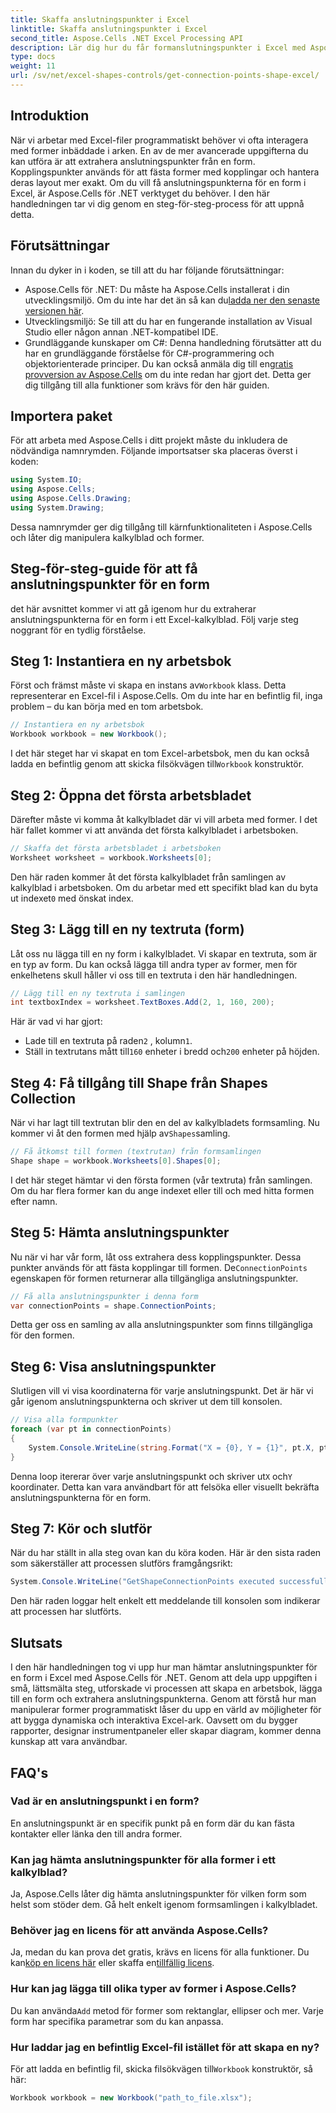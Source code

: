 ```yaml
---
title: Skaffa anslutningspunkter i Excel
linktitle: Skaffa anslutningspunkter i Excel
second_title: Aspose.Cells .NET Excel Processing API
description: Lär dig hur du får formanslutningspunkter i Excel med Aspose.Cells för .NET. Följ vår steg-för-steg-guide för att enkelt extrahera och visa formpunkter programmatiskt.
type: docs
weight: 11
url: /sv/net/excel-shapes-controls/get-connection-points-shape-excel/
---
```

## Introduktion
När vi arbetar med Excel-filer programmatiskt behöver vi ofta interagera med former inbäddade i arken. En av de mer avancerade uppgifterna du kan utföra är att extrahera anslutningspunkter från en form. Kopplingspunkter används för att fästa former med kopplingar och hantera deras layout mer exakt. Om du vill få anslutningspunkterna för en form i Excel, är Aspose.Cells för .NET verktyget du behöver. I den här handledningen tar vi dig genom en steg-för-steg-process för att uppnå detta.
## Förutsättningar
Innan du dyker in i koden, se till att du har följande förutsättningar:
- Aspose.Cells för .NET: Du måste ha Aspose.Cells installerat i din utvecklingsmiljö. Om du inte har det än så kan du[ladda ner den senaste versionen här](https://releases.aspose.com/cells/net/).
- Utvecklingsmiljö: Se till att du har en fungerande installation av Visual Studio eller någon annan .NET-kompatibel IDE.
- Grundläggande kunskaper om C#: Denna handledning förutsätter att du har en grundläggande förståelse för C#-programmering och objektorienterade principer.
 Du kan också anmäla dig till en[gratis provversion av Aspose.Cells](https://releases.aspose.com/) om du inte redan har gjort det. Detta ger dig tillgång till alla funktioner som krävs för den här guiden.

## Importera paket
För att arbeta med Aspose.Cells i ditt projekt måste du inkludera de nödvändiga namnrymden. Följande importsatser ska placeras överst i koden:
```csharp
using System.IO;
using Aspose.Cells;
using Aspose.Cells.Drawing;
using System.Drawing;
```
Dessa namnrymder ger dig tillgång till kärnfunktionaliteten i Aspose.Cells och låter dig manipulera kalkylblad och former.

## Steg-för-steg-guide för att få anslutningspunkter för en form
det här avsnittet kommer vi att gå igenom hur du extraherar anslutningspunkterna för en form i ett Excel-kalkylblad. Följ varje steg noggrant för en tydlig förståelse.
## Steg 1: Instantiera en ny arbetsbok
 Först och främst måste vi skapa en instans av`Workbook` klass. Detta representerar en Excel-fil i Aspose.Cells. Om du inte har en befintlig fil, inga problem – du kan börja med en tom arbetsbok.
```csharp
// Instantiera en ny arbetsbok
Workbook workbook = new Workbook();
```
 I det här steget har vi skapat en tom Excel-arbetsbok, men du kan också ladda en befintlig genom att skicka filsökvägen till`Workbook` konstruktör.
## Steg 2: Öppna det första arbetsbladet
Därefter måste vi komma åt kalkylbladet där vi vill arbeta med former. I det här fallet kommer vi att använda det första kalkylbladet i arbetsboken.
```csharp
// Skaffa det första arbetsbladet i arbetsboken
Worksheet worksheet = workbook.Worksheets[0];
```
 Den här raden kommer åt det första kalkylbladet från samlingen av kalkylblad i arbetsboken. Om du arbetar med ett specifikt blad kan du byta ut indexet`0` med önskat index.
## Steg 3: Lägg till en ny textruta (form)
Låt oss nu lägga till en ny form i kalkylbladet. Vi skapar en textruta, som är en typ av form. Du kan också lägga till andra typer av former, men för enkelhetens skull håller vi oss till en textruta i den här handledningen.
```csharp
// Lägg till en ny textruta i samlingen
int textboxIndex = worksheet.TextBoxes.Add(2, 1, 160, 200);
```
Här är vad vi har gjort:
-  Lade till en textruta på raden`2` , kolumn`1`.
-  Ställ in textrutans mått till`160` enheter i bredd och`200` enheter på höjden.
## Steg 4: Få tillgång till Shape från Shapes Collection
 När vi har lagt till textrutan blir den en del av kalkylbladets formsamling. Nu kommer vi åt den formen med hjälp av`Shapes`samling.
```csharp
// Få åtkomst till formen (textrutan) från formsamlingen
Shape shape = workbook.Worksheets[0].Shapes[0];
```
I det här steget hämtar vi den första formen (vår textruta) från samlingen. Om du har flera former kan du ange indexet eller till och med hitta formen efter namn.
## Steg 5: Hämta anslutningspunkter
Nu när vi har vår form, låt oss extrahera dess kopplingspunkter. Dessa punkter används för att fästa kopplingar till formen. De`ConnectionPoints` egenskapen för formen returnerar alla tillgängliga anslutningspunkter.
```csharp
// Få alla anslutningspunkter i denna form
var connectionPoints = shape.ConnectionPoints;
```
Detta ger oss en samling av alla anslutningspunkter som finns tillgängliga för den formen.
## Steg 6: Visa anslutningspunkter
Slutligen vill vi visa koordinaterna för varje anslutningspunkt. Det är här vi går igenom anslutningspunkterna och skriver ut dem till konsolen.
```csharp
// Visa alla formpunkter
foreach (var pt in connectionPoints)
{
    System.Console.WriteLine(string.Format("X = {0}, Y = {1}", pt.X, pt.Y));
}
```
 Denna loop itererar över varje anslutningspunkt och skriver ut`X` och`Y` koordinater. Detta kan vara användbart för att felsöka eller visuellt bekräfta anslutningspunkterna för en form.
## Steg 7: Kör och slutför
När du har ställt in alla steg ovan kan du köra koden. Här är den sista raden som säkerställer att processen slutförs framgångsrikt:
```csharp
System.Console.WriteLine("GetShapeConnectionPoints executed successfully.");
```
Den här raden loggar helt enkelt ett meddelande till konsolen som indikerar att processen har slutförts.

## Slutsats
I den här handledningen tog vi upp hur man hämtar anslutningspunkter för en form i Excel med Aspose.Cells för .NET. Genom att dela upp uppgiften i små, lättsmälta steg, utforskade vi processen att skapa en arbetsbok, lägga till en form och extrahera anslutningspunkterna.
Genom att förstå hur man manipulerar former programmatiskt låser du upp en värld av möjligheter för att bygga dynamiska och interaktiva Excel-ark. Oavsett om du bygger rapporter, designar instrumentpaneler eller skapar diagram, kommer denna kunskap att vara användbar.
## FAQ's
### Vad är en anslutningspunkt i en form?
En anslutningspunkt är en specifik punkt på en form där du kan fästa kontakter eller länka den till andra former.
### Kan jag hämta anslutningspunkter för alla former i ett kalkylblad?
Ja, Aspose.Cells låter dig hämta anslutningspunkter för vilken form som helst som stöder dem. Gå helt enkelt igenom formsamlingen i kalkylbladet.
### Behöver jag en licens för att använda Aspose.Cells?
Ja, medan du kan prova det gratis, krävs en licens för alla funktioner. Du kan[köp en licens här](https://purchase.aspose.com/buy) eller skaffa en[tillfällig licens](https://purchase.aspose.com/temporary-license/).
### Hur kan jag lägga till olika typer av former i Aspose.Cells?
 Du kan använda`Add` metod för former som rektanglar, ellipser och mer. Varje form har specifika parametrar som du kan anpassa.
### Hur laddar jag en befintlig Excel-fil istället för att skapa en ny?
 För att ladda en befintlig fil, skicka filsökvägen till`Workbook` konstruktör, så här:  
```csharp
Workbook workbook = new Workbook("path_to_file.xlsx");
```